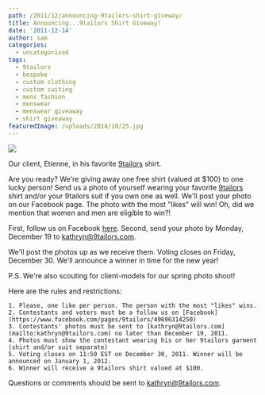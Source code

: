 ```yaml
---
path: /2011/12/announcing-9tailors-shirt-giveway/
title: Announcing...9tailors Shirt Giveway!
date: '2011-12-14'
author: sam
categories:
  - uncategorized
tags:
  - 9tailors
  - bespoke
  - custom clothing
  - custom suiting
  - mens fashion
  - menswear
  - menswear giveaway
  - shirt giveaway
featuredImage: /uploads/2014/10/25.jpg
---
```

[![](http://1.bp.blogspot.com/-R05Wtxu40u8/TufQ50TUmrI/AAAAAAAAKfs/gJvXWEwMjEc/s640/9TailorsFallShoot-078.jpg)](http://1.bp.blogspot.com/-R05Wtxu40u8/TufQ50TUmrI/AAAAAAAAKfs/gJvXWEwMjEc/s1600/9TailorsFallShoot-078.jpg)

Our client, Etienne, in his favorite [9tailors](http://9tailors.com/) shirt.

Are you ready? We're giving away one free shirt (valued at $100) to one lucky person! Send us a photo of yourself wearing your favorite [9tailors](http://9tailors.com/) shirt and/or your 9tailors suit if you own one as well. We'll post your photo on our Facebook page. The photo with the most "likes" will win! Oh, did we mention that women and men are eligible to win?!

First, follow us on Facebook [here](https://www.facebook.com/pages/9tailors/49696314250). Second, send your photo by Monday, December 19 to [kathryn@9tailors.com](mailto:kathryn@9tailors.com).

We'll post the photos up as we receive them. Voting closes on Friday, December 30. We'll announce a winner in time for the new year!

P.S. We're also scouting for client-models for our spring photo shoot!

Here are the rules and restrictions: 

	1. Please, one like per person. The person with the most "likes" wins. 
	2. Contestants and voters must be a follow us on [Facebook](https://www.facebook.com/pages/9tailors/49696314250) 
	3. Contestants' photos must be sent to [kathryn@9tailors.com](mailto:kathryn@9tailors.com) no later than December 19, 2011. 
	4. Photos must show the contestant wearing his or her 9tailors garment (shirt and/or suit separate) 
	5. Voting closes on 11:59 EST on December 30, 2011. Winner will be announced on January 1, 2012. 
	6. Winner will receive a 9tailors shirt valued at $100. 

Questions or comments should be sent to [kathryn@9tailors.com](mailto:kathryn@9tailors.com).